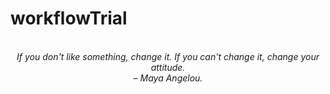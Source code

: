 # workflowTrial
<!-- QUOTE:START -->
<p align="center"><br><i>If you don't like something, change it. If you can't change it, change your attitude.</i><br><i>– Maya Angelou.</i><br></p>
<!-- QUOTE:END -->

